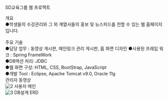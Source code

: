 SD교육그룹 웹 프로젝트

개요</br>
●학생들의 수강관리와 그 외 계열사들의 홍보 및 뉴스피드를 전할 수 있는 웹 홈페이지 입니다.</br></br>
주요 기술</br>
●담당 업무 : 동영상 게시판, 메인링크 관리 게시판, 홈 화면 디자인
●사용된 프레임 워크 : Spring FrameWork</br>
●DB액션 처리: JDBC</br>
●웹 화면 구성: HTML, CSS, BootStrap, JavaScript</br>
●개발 Tool : Eclipse, Apache Tomcat v9.0, Oracle 11g</br>
관리자 동영상 </br>
![2](https://user-images.githubusercontent.com/40552943/51898294-f2db6380-23f3-11e9-9fae-256a397aeb09.png)
사용자 메인 </br>
![3](https://user-images.githubusercontent.com/40552943/51898512-63828000-23f4-11e9-8f72-2a7ec9e97264.png)
DB설계 ERD

